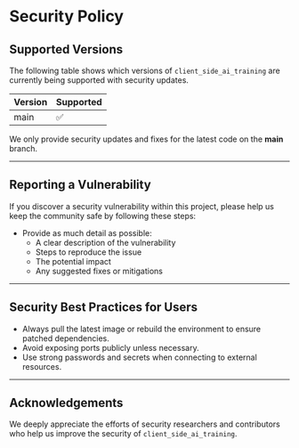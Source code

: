 # Security Policy

## Supported Versions

The following table shows which versions of `client_side_ai_training` are currently being supported with security updates.

| Version | Supported          |
|---------|--------------------|
| main    | :white_check_mark: |

We only provide security updates and fixes for the latest code on the **main** branch.

---

## Reporting a Vulnerability

If you discover a security vulnerability within this project, please help us keep the community safe by following these steps:

- Provide as much detail as possible:
   - A clear description of the vulnerability
   - Steps to reproduce the issue
   - The potential impact
   - Any suggested fixes or mitigations

---

## Security Best Practices for Users

- Always pull the latest image or rebuild the environment to ensure patched dependencies.
- Avoid exposing ports publicly unless necessary.
- Use strong passwords and secrets when connecting to external resources.

---

## Acknowledgements

We deeply appreciate the efforts of security researchers and contributors who help us improve the security of `client_side_ai_training`.
